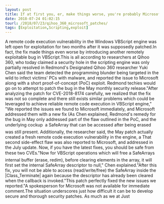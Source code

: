 ```yaml
---
layout: post
title: If at first you, er, make things worse, you're probably Microsoft: Bug patch needed patching
date: 2018-07-24 01:02:15
tourl: /2018/07/23/qihoo_360_microsoft_patches/
tags: [Exploitation,Scripting,exploit]
---
```

A remote code execution vulnerability in the Windows VBScript engine was left open for exploitation for two months after it was supposedly patched.In fact, the fix made things even worse by introducing another remotely exploitable bug in VBScript.This is all according to researchers at Qihoo 360, who today claimed a security hole in the scripting engine was only partially resolved in Redmond's Designated Qihoo 360 researcher Yuki Chen said the team detected the programming blunder being targeted in the wild to infect victims' PCs with malware, and reported the issue to Microsoft along with a short proof-of-concept (PoC) exploit. Redmond techies would go on to attempt to patch the bug in the May monthly security release."After analyzing the patch for CVE-2018-8174 carefully, we realized that the fix was not so complete and there still exists similar problems which could be leveraged to achieve reliable remote code execution in VBScript engine," "We reported the issues we found to Microsoft immediately, and Microsoft addressed them with a new fix (As Chen explained, Redmond's remedy for the bug in May only addressed part of the flaw outlined in the PoC, and the underlying cockup  a SafeArray that can be accessed after being erased  was still present. Additionally, the researcher said, the May patch actually created a fresh remote code execution vulnerability in the engine, a That second side-effect flaw was also reported to Microsoft, and addressed in the July update. Now, if you have the latest fixes, you should be safe from these two CVEs."Now for VBScript operations which will free a SafeArrays internal buffer (erase, redim), before clearing elements in the array, it will first set the internal SafeArray descriptor to null," Chen explained."After this fix, you will not be able to access (read/write/free) the SafeArray inside the |Class_Terminate| again because the descriptor has already been cleared when the callback is invoked."This patch perfectly fixed the new issues we reported."A spokesperson for Microsoft was not available for immediate comment.The situation underscores just how difficult it can be to develop secure and thorough security patches. As much as we at Just 